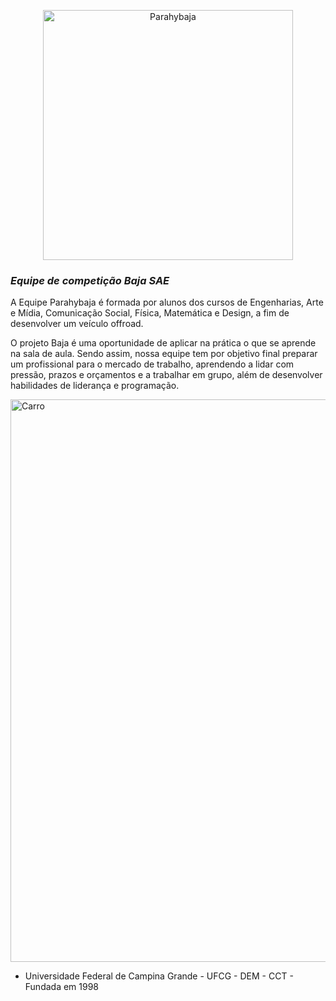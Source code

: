 <p align="center">
<a href="https://linktr.ee/Parahybaja"> <img src="https://d1fdloi71mui9q.cloudfront.net/B7R4z6X6Qk2wGkfW31u8_558217a4204911eaad89be3fc3f68b74" alt="Parahybaja" width="400"/> </a>
</p>

### _Equipe de competição Baja SAE_

A Equipe Parahybaja é formada por alunos dos cursos de Engenharias, Arte e Mídia, Comunicação Social, Física, Matemática e Design, a fim de desenvolver um veículo offroad. 

O projeto Baja é uma oportunidade de aplicar na prática o que se aprende na sala de aula. Sendo assim, nossa equipe tem por objetivo final preparar um profissional para o mercado de trabalho, aprendendo a lidar com pressão, prazos e orçamentos e a trabalhar em grupo, além de desenvolver habilidades de liderança e programação. 



<img src="https://scontent.fcpv2-2.fna.fbcdn.net/v/t1.6435-9/90237051_3392533344096268_7244051515432763392_n.jpg?_nc_cat=109&ccb=1-5&_nc_sid=a26aad&_nc_eui2=AeEOMMEndp20DHC_TSykZjJuYTvneD4e4uVhO-d4Ph7i5YqPwZAFP5W3_3TrWn53PHIoWSbcDV5naoTcY9yi8maX&_nc_ohc=U0418bdYC8cAX_sl8iG&tn=zRNYm9uLLvQzPccl&_nc_ht=scontent.fcpv2-2.fna&oh=00_AT9fXF4roFudqi4JCls555WyqetaJWzYYIRDiy9RQUa2XA&oe=620C2A3A" alt="Carro" width="900"/>


- Universidade Federal de Campina Grande - UFCG - DEM - CCT - Fundada em 1998 









